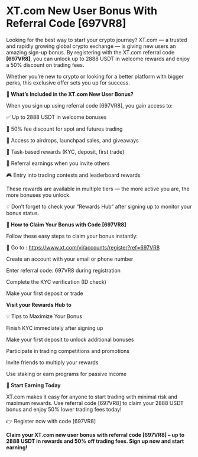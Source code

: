 # XT.com New User Bonus With Referral Code [697VR8]

Looking for the best way to start your crypto journey? XT.com — a trusted and rapidly growing global crypto exchange — is giving new users an amazing sign-up bonus. By registering with the XT.com referral code **[697VR8]**, you can unlock up to 2888 USDT in welcome rewards and enjoy a 50% discount on trading fees.

Whether you’re new to crypto or looking for a better platform with bigger perks, this exclusive offer sets you up for success.

**🎁 What’s Included in the XT.com New User Bonus?**

When you sign up using referral code [697VR8], you gain access to:

✅ Up to 2888 USDT in welcome bonuses

🔻 50% fee discount for spot and futures trading

🧧 Access to airdrops, launchpad sales, and giveaways

🎯 Task-based rewards (KYC, deposit, first trade)

👥 Referral earnings when you invite others

🎮 Entry into trading contests and leaderboard rewards

These rewards are available in multiple tiers — the more active you are, the more bonuses you unlock.

💡 Don’t forget to check your “Rewards Hub” after signing up to monitor your bonus status.

**📝 How to Claim Your Bonus with Code [697VR8]**

Follow these easy steps to claim your bonus instantly:

🔗 Go to : https://www.xt.com/vi/accounts/register?ref=697VR8

Create an account with your email or phone number

Enter referral code: 697VR8 during registration

Complete the KYC verification (ID check)

Make your first deposit or trade

**Visit your Rewards Hub to**

💡 Tips to Maximize Your Bonus

Finish KYC immediately after signing up

Make your first deposit to unlock additional bonuses

Participate in trading competitions and promotions

Invite friends to multiply your rewards

Use staking or earn programs for passive income

**🚀 Start Earning Today**

XT.com makes it easy for anyone to start trading with minimal risk and maximum rewards. Use referral code [697VR8] to claim your 2888 USDT bonus and enjoy 50% lower trading fees today!

👉 Register now with code [697VR8]


**Claim your XT.com new user bonus with referral code [697VR8] – up to 2888 USDT in rewards and 50% off trading fees. Sign up now and start earning!**

